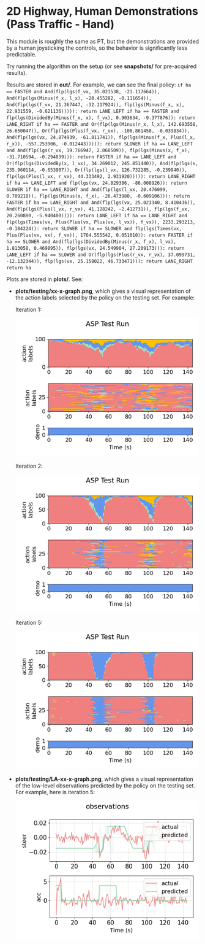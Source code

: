 <link rel="stylesheet" href="https://cdnjs.cloudflare.com/ajax/libs/font-awesome/6.0.0-beta3/css/all.min.css">
<link rel="stylesheet" type="text/css" href="../assets/style.css">

# 2D Highway, Human Demonstrations (Pass Traffic - Hand)
This module is roughly the same as PT, but the demonstrations are provided by a human joysticking the controls, so the behavior is significantly less predictable.

Try running the algorithm on the setup (or see **snapshots/** for pre-acquired results).

Results are stored in **out/**. For example, we can see the final policy:
    ```
    if ha == FASTER and And(flp(lgs(f_vx, 35.021538, -21.117664)), And(flp(lgs(Minus(f_x, l_x), -28.455282, -0.111654)), And(flp(lgs(f_vx, 21.367447, -32.117924)), flp(lgs(Minus(f_x, x), 22.931559, -0.621136))))):
       return LANE_LEFT
    if ha == FASTER and flp(lgs(DividedBy(Minus(f_x, x), f_vx), 0.903634, -9.377876)):
       return LANE_RIGHT
    if ha == FASTER and Or(flp(lgs(Minus(r_x, l_x), 142.693558, 26.650047)), Or(flp(lgs(Plus(f_vx, r_vx), -108.861458, -0.039834)), And(flp(lgs(vx, 24.874939, -61.811741)), flp(lgs(Minus(f_x, Plus(l_x, r_x)), -557.253906, -0.012443))))):
       return SLOWER
    if ha == LANE_LEFT and And(flp(lgs(r_vx, 19.766947, 2.068509)), flp(lgs(Minus(x, f_x), -31.710594, -0.294839))):
       return FASTER
    if ha == LANE_LEFT and Or(flp(lgs(DividedBy(x, l_vx), 34.269012, 245.851440)), And(flp(lgs(x, 235.960114, -0.653907)), Or(flp(lgs(l_vx, 126.732285, -0.239940)), flp(lgs(Plus(l_vx, r_vx), 44.333492, 2.931920))))):
       return LANE_RIGHT
    if ha == LANE_LEFT and flp(lgs(vx, 24.829386, -86.008926)):
       return SLOWER
    if ha == LANE_RIGHT and And(flp(lgs(l_vx, 20.476099, 0.709218)), flp(lgs(Minus(x, f_x), -26.473980, -0.609106))):
       return FASTER
    if ha == LANE_RIGHT and And(flp(lgs(vx, 25.023340, 8.410436)), And(flp(lgs(Plus(l_vx, r_vx), 41.128242, -2.412731)), flp(lgs(f_vx, 20.260880, -5.940400)))):
       return LANE_LEFT
    if ha == LANE_RIGHT and flp(lgs(Times(vx, Plus(Plus(vx, Plus(vx, l_vx)), f_vx)), 2233.293213, -0.184224)):
       return SLOWER
    if ha == SLOWER and flp(lgs(Times(vx, Plus(Plus(vx, vx), f_vx)), 1764.555542, 0.051010)):
       return FASTER
    if ha == SLOWER and And(flp(lgs(DividedBy(Minus(r_x, f_x), l_vx), 1.813058, 0.469895)), flp(lgs(vx, 24.549904, 27.209173))):
       return LANE_LEFT
    if ha == SLOWER and Or(flp(lgs(Plus(r_vx, r_vx), 37.099731, -12.132344)), flp(lgs(vx, 25.158022, 46.733471))):
       return LANE_RIGHT
    return ha
    ```

Plots are stored in **plots/**. See:
- **plots/testing/xx-x-graph.png**, which gives a visual representation of the action labels selected by the policy on the testing set. For example:

    Iteration 1:

    ![](../../2D-highway-manual/snapshots/example_snapshot/plots/1-9-graph.png)

    Iteration 2:

    ![](../../2D-highway-manual/snapshots/example_snapshot/plots/2-9-graph.png)

    Iteration 5:

    ![](../../2D-highway-manual/snapshots/example_snapshot/plots/5-9-graph.png)
    
- **plots/testing/LA-xx-x-graph.png**, which gives a visual representation of the low-level observations predicted by the policy on the testing set. For example, here is iteration 5:

    ![](../../2D-highway-manual/snapshots/example_snapshot/plots/LA-5-9-graph.png)
